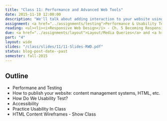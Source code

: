 ```yaml
---
title: "Class 11: Performance and Advanced Web Tools"
date: 2015-11-10 12:00:00
description: "We'll talk about adding interaction to your website using Jquery and JavaScript.   We'll also talk about templating using GitHub Pages and Jekyll.  Finally, we'll touch on how CSS preprocessors can speed up your development time."
assignment: <a href="../assignments/testing">Performance & Usability Testing</a> and <a href="../assignments/templates">HTML/CSS Templates</a>
reading: <ul><li><i>Responsive Web Design</i> - Ch. 5 Becoming Responsive</li><li><a href="http://timkadlec.com/2014/01/fast-enough/">Fast Enough by Tim Kadlec</a></li><li><a href="https://www.filamentgroup.com/lab/performance-rwd.html">How we make RWD Sites load fast as heck by Scott Jehl</a></li><li><a href="http://alistapart.com/article/understandingprogressiveenhancement">Understanding Progressive Enhancement by Aaron Gustafson</a></li></ul>
due: <a href="../assignments/layout">Layout/Media Queries</a> and <a href="../assignments/wireframes">HTML Content Wireframes</a>
part: "4"
layout: wide
slides: "/class/slides/11/11-Slides-RWD.pdf"
status: blog-post-date--past
semester: fall-2015
---
```


## Outline

* Performane and Testing
* How to publish your website: content management systems, HTML, etc.
* How Do We Usability Test?
* Accessibility
* Practice Usability In Class
* HTML Content Wireframes - Show Class

